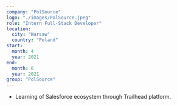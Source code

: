 ```yaml
---
company: "PolSource"
logo: "./images/PolSource.jpeg"
role: "Intern Full-Stack Developer"
location:
  city: "Warsaw"
  country: "Poland"
start:
  month: 4
  year: 2021
end:
  month: 6
  year: 2021
group: "PolSource"
---
```

- Learning of Salesforce ecosystem through Trailhead platform.